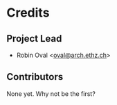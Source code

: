 # Credits

## Project Lead

* Robin Oval <<oval@arch.ethz.ch>>

## Contributors

None yet. Why not be the first?
